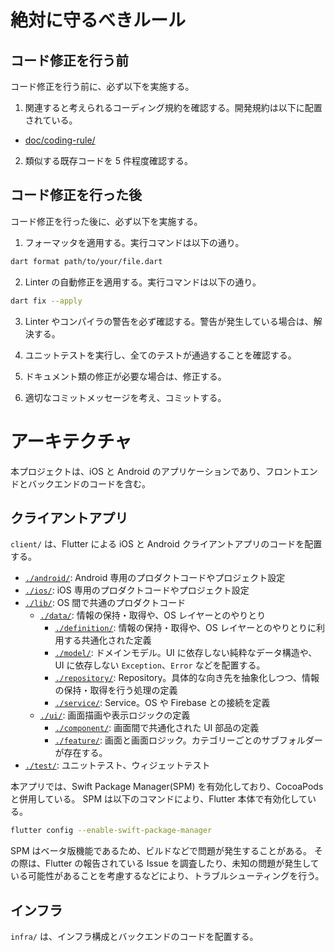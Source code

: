 # 絶対に守るべきルール

## コード修正を行う前

コード修正を行う前に、必ず以下を実施する。

1. 関連すると考えられるコーディング規約を確認する。開発規約は以下に配置されている。

- [doc/coding-rule/](/doc/coding-rule/)

2. 類似する既存コードを 5 件程度確認する。

## コード修正を行った後

コード修正を行った後に、必ず以下を実施する。

1. フォーマッタを適用する。実行コマンドは以下の通り。

```bash
dart format path/to/your/file.dart
```

2. Linter の自動修正を適用する。実行コマンドは以下の通り。

```bash
dart fix --apply
```

3. Linter やコンパイラの警告を必ず確認する。警告が発生している場合は、解決する。

4. ユニットテストを実行し、全てのテストが通過することを確認する。

5. ドキュメント類の修正が必要な場合は、修正する。

6. 適切なコミットメッセージを考え、コミットする。

# アーキテクチャ

本プロジェクトは、iOS と Android のアプリケーションであり、フロントエンドとバックエンドのコードを含む。

## クライアントアプリ

`client/` は、Flutter による iOS と Android クライアントアプリのコードを配置する。

- [`./android/`](/client/android/): Android 専用のプロダクトコードやプロジェクト設定
- [`./ios/`](/client/ios/): iOS 専用のプロダクトコードやプロジェクト設定
- [`./lib/`](/client/lib/): OS 間で共通のプロダクトコード
  - [`./data/`](/client/lib/data/): 情報の保持・取得や、OS レイヤーとのやりとり
    - [`./definition/`](/client/lib/data/definition/): 情報の保持・取得や、OS レイヤーとのやりとりに利用する共通化された定義
    - [`./model/`](/client/lib/data/model/): ドメインモデル。UI に依存しない純粋なデータ構造や、UI に依存しない `Exception`、`Error` などを配置する。
    - [`./repository/`](/client/lib/data/repository/): Repository。具体的な向き先を抽象化しつつ、情報の保持・取得を行う処理の定義
    - [`./service/`](/client/lib/data/service/): Service。OS や Firebase との接続を定義
  - [`./ui/`](/client/lib/ui/): 画面描画や表示ロジックの定義
    - [`./component/`](/client/lib/ui/component/): 画面間で共通化された UI 部品の定義
    - [`./feature/`](/client/lib/ui/feature/): 画面と画面ロジック。カテゴリーごとのサブフォルダーが存在する。
- [`./test/`](/client/test/): ユニットテスト、ウィジェットテスト

本アプリでは、Swift Package Manager(SPM) を有効化しており、CocoaPods と併用している。
SPM は以下のコマンドにより、Flutter 本体で有効化している。

```bash
flutter config --enable-swift-package-manager
```

SPM はベータ版機能であるため、ビルドなどで問題が発生することがある。
その際は、Flutter の報告されている Issue を調査したり、未知の問題が発生している可能性があることを考慮するなどにより、トラブルシューティングを行う。

## インフラ

`infra/` は、インフラ構成とバックエンドのコードを配置する。
